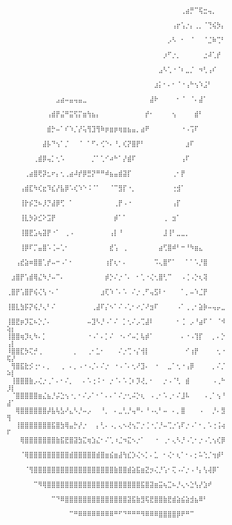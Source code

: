 ⠀⠀⠀⠀⠀⠀⠀⠀⠀⠀⠀⠀⠀⠀⠀⠀⠀⠀⠀⠀⠀⠀⠀⠀⠀⠀⠀⠀⠀⠀⠀⠀⠀⠀⠀⠀⠀⠀⠀⢀⣴⡛⠉⢯⣒⢤⡀⠀⠀⠀⠀
⠀⠀⠀⠀⠀⠀⠀⠀⠀⠀⠀⠀⠀⠀⠀⠀⠀⠀⠀⠀⠀⠀⠀⠀⠀⠀⠀⠀⠀⠀⠀⠀⠀⠀⠀⠀⠀⢠⡖⢡⡐⡄⢀⡀⠈⢙⢮⡳⡄⠀⠀
⠀⠀⠀⠀⠀⠀⠀⠀⠀⠀⠀⠀⠀⠀⠀⠀⠀⠀⠀⠀⠀⠀⠀⠀⠀⠀⠀⠀⠀⠀⠀⠀⠀⠀⠀⠀⡠⠣⠀⠂⠀⠈⠀⠀⠈⣈⠷⢉⠃⠀⠀
⠀⠀⠀⠀⠀⠀⠀⠀⠀⠀⠀⠀⠀⠀⠀⠀⠀⠀⠀⠀⠀⠀⠀⠀⠀⠀⠀⠀⠀⠀⠀⠀⠀⠀⠀⡰⠋⡐⡀⠀⠀⠀⠀⠀⣐⠼⢁⡞⠀⠀⠀
⠀⠀⠀⠀⠀⠀⠀⠀⠀⠀⠀⠀⠀⠀⠀⠀⠀⠀⠀⠀⠀⠀⠀⠀⠀⠀⠀⠀⠀⠀⠀⠀⠀⠀⣠⠣⢁⠐⠈⠆⣀⡈⠀⠲⢃⢠⠎⠀⠀⠀⠀
⠀⠀⠀⠀⠀⠀⠀⠀⠀⠀⠀⠀⠀⠀⠀⠀⠀⠀⠀⠀⠀⠀⠀⠀⠀⠀⠀⠀⠀⠀⠀⠀⠀⣰⡅⠂⠄⠂⠈⠐⢠⠓⢢⠱⣨⠃⠀⠀⠀⠀⠀
⠀⠀⠀⠀⠀⠀⠀⠀⠀⠀⠀⣠⣴⠤⣤⢤⣤⣀⠀⠀⠀⠀⠀⠀⠀⠀⠀⠀⠀⠀⠀⠀⣼⠗⠀⠀⠀⠀⠂⠈⠀⠈⠄⣼⠁⠀⠀⠀⠀⠀⠀
⠀⠀⠀⠀⠀⠀⠀⠀⠀⢠⣾⡟⣬⠛⣭⢫⡍⣶⢳⣦⡄⠀⠀⠀⠀⠀⠀⠀⠀⠀⠀⡞⠂⠀⠀⠀⠀⢢⠀⠀⠀⠀⣾⠃⠀⠀⠀⠀⠀⠀⠀
⠀⠀⠀⠀⠀⠀⠀⠀⠀⣾⡓⠤⠁⠎⠱⡈⡜⢥⢻⣹⢻⠷⡶⣶⡶⢶⣶⣦⣤⡀⣴⠟⠀⠀⠀⠀⠀⠀⠀⠐⠠⢩⠏⠀⠀⠀⠀⠀⠀⠀⠀
⠀⠀⠀⠀⠀⠀⠀⠀⣼⡧⠙⢢⠁⡈⠀⠀⠈⠀⠁⠋⠄⢊⠑⠄⠘⡀⢎⡝⣿⡟⠃⠀⠀⠀⠀⠀⠀⠀⠀⠀⣰⠏⠀⠀⠀⠀⠀⠀⠀⠀⠀
⠀⠀⠀⠀⠀⠀⢀⣾⡿⢤⡁⢂⠡⠀⠀⠀⠀⠀⠀⡈⠁⢁⠊⠴⠓⠁⡜⣾⠏⠀⠀⠀⠀⠀⠀⠀⠀⠀⠀⢠⠏⠀⠀⠀⠀⠀⠀⠀⠀⠀⠀
⠀⠀⠀⠀⢀⣴⣿⢟⡽⣂⠖⡄⢂⢀⣴⠼⡞⡿⣛⡝⠛⠛⠾⣦⣤⣾⣽⡏⠀⠀⠀⠀⠀⠀⠀⠀⠀⢀⠂⡟⠀⠀⠀⠀⠀⠀⠀⠀⠀⠀⠀
⠀⠀⠀⢠⣾⣏⠳⢎⣖⠹⣎⡜⣧⡿⠡⢎⠱⠑⠨⠈⠁⠀⠀⠈⠉⣻⡏⠐⡀⠀⠀⠀⠀⠀⠀⠀⠀⢐⣺⠁⠀⠀⠀⠀⠀⠀⠀⠀⠀⠀⠀
⠀⠀⠀⢸⡗⡮⣙⠦⡸⡙⣼⡿⢋⠀⠁⠀⠀⠀⠀⠀⠀⠀⠀⠀⢀⡟⠠⠐⠀⠀⠀⠀⠀⠀⠀⠀⠀⢠⡏⠀⠀⠀⠀⠀⠀⠀⠀⠀⠀⠀⠀
⠀⠀⠀⢸⣇⡳⡵⣊⠕⣩⡟⠀⠀⠀⠀⠀⠀⠀⠀⠀⠀⠀⠀⠀⡾⠁⠁⠀⠀⠀⠀⠀⠀⠀⠀⢀⠀⣲⠁⠀⠀⠀⠀⠀⠀⠀⠀⠀⠀⠀⠀
⠀⠀⠀⢸⣿⣟⣡⢦⣽⡟⠐⠁⠀⢀⠠⠀⠀⠀⠀⠀⠀⠀⠀⢠⡇⠘⠀⠀⠀⠀⠀⠀⠀⠀⠀⣸⢸⠃⣀⣀⡀⠀⠀⠀⠀⠀⠀⠀⠀⠀⠀
⠀⠀⠀⢸⡿⠏⡉⣤⣿⠡⢈⠤⢁⠂⠀⠀⠀⠀⠀⠀⠀⠀⠀⣞⢡⠀⢀⠀⠀⠀⠀⠀⠀⠀⣴⢋⣿⠾⠃⠒⠘⠳⣶⣄⠀⠀⠀⠀⠀⠀⠀
⠀⠀⢠⣞⣵⠶⣿⣿⢁⡞⠤⠒⠠⠁⠂⠀⠀⠀⠀⠀⠀⠀⢰⡏⢆⠂⠄⠀⠀⠀⠀⠀⠀⠩⢄⣿⠋⠁⠀⠀⠁⠁⠡⡘⣿⠀⠀⠀⠀⠀⠀
⠀⣰⣿⡟⢡⣾⢿⣌⠳⡘⠤⠉⠄⠀⠀⠀⠀⠀⠀⠀⠀⠀⡾⡑⠌⡐⠈⠄⠀⠂⢁⠐⢌⢂⣿⢃⠉⠀⠀⠠⢈⠠⡑⢆⢽⠀⠀⠀⠀⠀⠀
⢀⣿⡟⢡⣿⡟⢮⢌⢣⠐⠄⠁⠀⠀⠀⠀⠀⠀⠀⠀⠀⣰⢏⠱⠈⠄⠡⠀⠌⡐⢀⠋⢤⣫⠇⠂⠀⠀⠀⠁⡀⠤⠱⣈⡟⠀⠀⠀⠀⠀⠀
⢸⣿⣇⣳⡯⡝⢮⡘⢄⠃⠌⠀⠀⠀⠀⠀⠀⠀⠀⢀⣼⠏⡌⠢⠁⠌⠠⢁⠂⠔⡈⠜⣲⠏⠀⠀⠀⠀⠠⠁⢀⢀⠂⣵⡷⠤⢤⡤⣀⠀⠀
⢸⣿⣟⡶⡹⣍⠦⡑⡈⠄⠀⠀⠀⠀⠀⠀⠀⠀⠤⣹⠣⡘⠠⠁⠌⠀⡁⢂⠌⡠⢉⣼⠇⠀⠀⠀⠀⠀⠂⢈⠀⡠⠘⣴⠏⠈⠀⠈⠺⢵⡆
⢸⣿⣿⢶⡹⢆⠳⠄⡁⠀⠀⠀⠀⠀⠀⠀⠀⠀⠐⠠⠁⠄⡁⠌⠀⠐⠄⠊⠤⡁⢧⡾⠁⠀⠀⠀⠀⠀⠀⠄⠐⠠⢹⡏⠀⠀⡀⠄⡑⢠⡇
⠸⣿⣿⣏⡳⢍⡚⢀⠀⠀⠀⠀⠀⠀⠀⡀⠀⠀⢀⠂⣁⠂⠀⠀⠀⠌⡐⢉⠐⡌⢺⡇⠀⠀⠀⠀⠀⠀⠀⠀⠊⢰⡟⠀⠀⠀⠀⢂⠐⢯⡜
⠀⢻⣿⣯⣗⡪⢐⠂⠄⡀⠀⠀⢀⠀⠄⡀⠠⠐⠠⡈⠄⠌⡐⠀⠐⠠⠈⠄⢂⠜⣹⠄⠀⠐⠀⠀⣀⠁⢂⠐⢠⡿⠀⠀⠀⠀⡀⠌⡈⠵⡇
⠀⢸⣿⣿⣿⣷⡠⢌⡐⢀⠁⠄⠂⠌⡀⠀⠀⠄⠡⢐⠨⠐⠀⡐⠈⠄⠡⢈⠆⡹⢜⡀⠂⠀⠀⡐⠠⠈⢃⠀⣾⠀⠀⠀⠀⠀⠠⢀⠓⡸⡇
⠀⠈⣿⣿⣿⣿⣿⣶⣌⣦⡘⡬⣑⢢⠐⡀⠂⠌⡠⠁⠂⠁⠄⠄⠁⠌⡐⢂⠬⡑⢆⠀⠠⢀⠂⠡⢀⠂⠌⣸⠧⠀⠀⠀⠠⢀⠁⢢⠘⣼⠁
⠀⠀⢿⣿⣿⣿⣿⣿⣿⡼⣧⢧⣣⠜⣄⠣⡘⠤⡠⠀⠀⠘⡀⠀⠄⣀⢃⡘⢤⠛⠄⠘⠠⢄⠃⠤⠀⠄⡀⣿⠀⠀⠀⠠⠀⠀⡘⠄⣻⢻⠀
⠀⠀⢸⣿⣿⣿⣿⣿⣿⣿⣯⣿⣳⢿⣤⡓⡜⡐⠀⠀⡄⢃⠄⠠⡀⢄⠢⢜⢢⡉⡐⢈⠐⡈⡘⠤⢉⡐⢡⠏⡐⠠⠁⠂⡀⠡⢐⢨⢴⠏⠀
⠀⠀⠀⢿⣿⣿⣿⣿⣿⣿⣿⣷⣯⣟⣿⣽⣳⣍⢶⣱⣌⠂⠌⢁⠰⣈⠲⣍⠢⡐⠁⠀⠀⠐⠀⢀⠂⢄⠣⡘⠠⢁⠂⡐⠠⢁⢢⢎⡿⠀⠀
⠀⠀⠀⠈⢿⣿⣿⣿⣿⣿⣿⣿⣿⣿⣾⣿⣿⣿⣿⣿⣾⣿⣶⣮⣶⣼⢳⣎⡱⢌⠢⡁⠄⣁⠀⠂⢌⠂⢆⠁⠂⠄⡂⠥⢑⡈⢲⡾⠃⠀⠀
⠀⠀⠀⠀⠈⢻⣿⣿⣿⣿⣿⣿⣿⣿⣿⣿⣿⣿⣿⣿⣿⣿⣿⣿⣷⣿⣿⣾⣵⣯⣶⣝⡲⢌⡘⢡⠂⢍⠠⠌⡐⠠⠘⡄⢣⢼⡿⠁⠀⠀⠀
⠀⠀⠀⠀⠀⠀⠉⠻⢿⣿⣿⣿⣿⣿⣿⣿⣿⣿⣿⣿⣿⣿⣿⣿⣿⣿⣿⣿⣿⣿⣯⣿⣽⣶⣭⢦⣉⠦⡘⢄⠢⣑⢣⡜⣱⠞⠀⠀⠀⠀⠀
⠀⠀⠀⠀⠀⠀⠀⠀⠀⠀⠉⠙⠿⣿⣿⣿⣿⣿⣿⣿⣿⣿⣿⣿⣿⣿⣿⣽⣯⣷⣻⢯⣟⣿⣿⣷⣟⣾⣵⣮⣵⣺⣦⠿⠃⠀⠀⠀⠀⠀⠀
⠀⠀⠀⠀⠀⠀⠀⠀⠀⠀⠀⠀⠀⠀⠉⠛⠿⠿⠿⠿⠿⠿⠿⠿⠛⠋⠙⠛⠛⠛⠻⠿⠿⠿⣿⣿⣿⣿⡿⠟⠛⠉⠀⠀⠀⠀⠀⠀⠀⠀⠀

